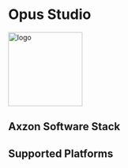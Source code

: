 # Opus Studio


<div align="left">
  <picture>
    <source srcset="https://www.axzon.com/assets/images/logo-blanco-y-rojo-9-545x229.png" height="40px" media="(prefers-color-scheme: dark)">
    <img alt="logo" src="https://www.axzon.com/assets/images/logo-axzon-black.png" height="150px" />
  </picture>
</div>


## Axzon Software Stack 

## Supported Platforms
